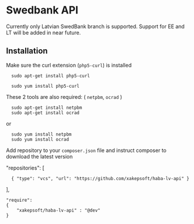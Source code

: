 # Swedbank API
Currently only Latvian SwedBank branch is supported. 
Support for EE and LT will be added in near future.

Installation
-------------

Make sure the curl extension (`php5-curl`) is installed

      sudo apt-get install php5-curl
      
      sudo yum install php5-curl


These 2 tools are also required: ( `netpbm`, `ocrad` )

      sudo apt-get install netpbm
      sudo apt-get install ocrad

or

      sudo yum install netpbm
      sudo yum install ocrad



Add repository to your `composer.json` file and instruct composer to download the latest version

   "repositories": [
   
      { "type": "vcs", "url": "https://github.com/xakepsoft/haba-lv-api" }
   
   ],


    "require":
    {
        "xakepsoft/haba-lv-api" : "@dev"
    }
